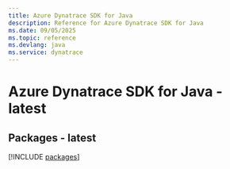 ```yaml
---
title: Azure Dynatrace SDK for Java
description: Reference for Azure Dynatrace SDK for Java
ms.date: 09/05/2025
ms.topic: reference
ms.devlang: java
ms.service: dynatrace
---
```

# Azure Dynatrace SDK for Java - latest
## Packages - latest
[!INCLUDE [packages](dynatrace-index.md)]